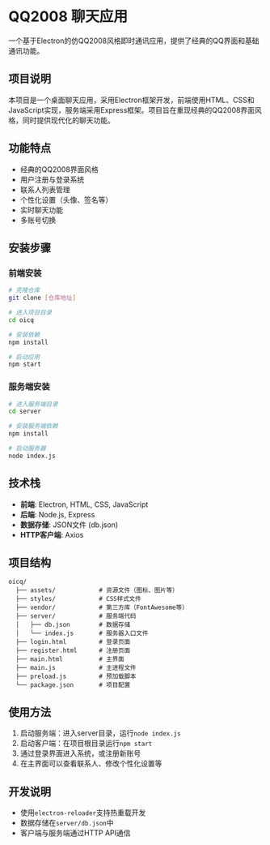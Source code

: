# QQ2008 聊天应用

一个基于Electron的仿QQ2008风格即时通讯应用，提供了经典的QQ界面和基础通讯功能。

## 项目说明

本项目是一个桌面聊天应用，采用Electron框架开发，前端使用HTML、CSS和JavaScript实现，服务端采用Express框架。项目旨在重现经典的QQ2008界面风格，同时提供现代化的聊天功能。

## 功能特点

- 经典的QQ2008界面风格
- 用户注册与登录系统
- 联系人列表管理
- 个性化设置（头像、签名等）
- 实时聊天功能
- 多账号切换

## 安装步骤

### 前端安装

```bash
# 克隆仓库
git clone [仓库地址]

# 进入项目目录
cd oicq

# 安装依赖
npm install

# 启动应用
npm start
```

### 服务端安装

```bash
# 进入服务端目录
cd server

# 安装服务端依赖
npm install

# 启动服务器
node index.js
```

## 技术栈

- **前端**: Electron, HTML, CSS, JavaScript
- **后端**: Node.js, Express
- **数据存储**: JSON文件 (db.json)
- **HTTP客户端**: Axios

## 项目结构

```
oicq/
  ├── assets/            # 资源文件（图标、图片等）
  ├── styles/            # CSS样式文件
  ├── vendor/            # 第三方库（FontAwesome等）
  ├── server/            # 服务端代码
  │   ├── db.json        # 数据存储
  │   └── index.js       # 服务器入口文件
  ├── login.html         # 登录页面
  ├── register.html      # 注册页面
  ├── main.html          # 主界面
  ├── main.js            # 主进程文件
  ├── preload.js         # 预加载脚本
  └── package.json       # 项目配置
```

## 使用方法

1. 启动服务端：进入server目录，运行`node index.js`
2. 启动客户端：在项目根目录运行`npm start`
3. 通过登录界面进入系统，或注册新账号
4. 在主界面可以查看联系人、修改个性化设置等

## 开发说明

- 使用`electron-reloader`支持热重载开发
- 数据存储在`server/db.json`中
- 客户端与服务端通过HTTP API通信 